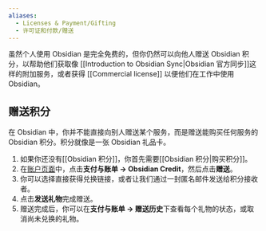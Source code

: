 ```yaml
---
aliases:
  - Licenses & Payment/Gifting
  - 许可证和付款/赠送
---
```


虽然个人使用 Obsidian 是完全免费的，但你仍然可以向他人赠送 Obsidian 积分，以帮助他们获取像 [[Introduction to Obsidian Sync|Obsidian 官方同步]]这样的附加服务，或者获得 [[Commercial license]] 以便他们在工作中使用 Obsidian。

## 赠送积分

在 Obsidian 中，你并不能直接向别人赠送某个服务，而是赠送能购买任何服务的 Obsidian 积分。积分就像是一张 Obsidian 礼品卡。

1. 如果你还没有[[Obsidian 积分]]，你首先需要[[Obsidian 积分|购买积分]]。
2. 在[账户页面](https://obsidian.md/account)中，点击**支付与账单 → Obsidian Credit**，然后点击**赠送**。
3. 你可以选择直接获得兑换链接，或者让我们通过一封匿名邮件发送给积分接收者。
4. 点击**发送礼物**完成赠送。
5. 赠送完成后，你可以在**支付与账单 → 赠送历史**下查看每个礼物的状态，或取消尚未兑换的礼物。